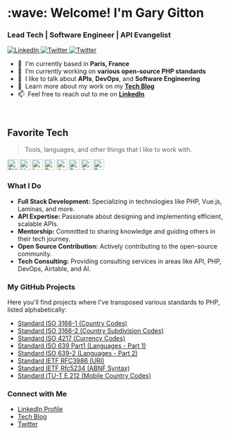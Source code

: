 <h1 align="left" id="gary-gitton-title">:wave: Welcome! I'm Gary Gitton</h1>
<h3 align="left">Lead Tech | Software Engineer | API Evangelist</h3>

<p align="left">
  <a href="https://www.linkedin.com/in/garygitton">
    <img alt="LinkedIn" src="https://img.shields.io/badge/LinkedIn-blue?style=flat&logo=linkedin">
  </a>
  <a href="https://twitter.com/garygitton">
    <img alt="Twitter" src="https://img.shields.io/twitter/follow/garygitton?style=social">
  </a>
      <a href="https://facebook.com/garygitton">
    <img alt="Twitter" src="https://img.shields.io/twitter/follow/garygitton?style=social">
  </a>
</p>

- :office: &nbsp;I'm currently based in **Paris, France**
- :seedling: &nbsp;I’m currently working on **various open-source PHP standards**
- :speech_balloon: &nbsp;I like to talk about **APIs**, **DevOps**, and **Software Engineering**
- :book: &nbsp;Learn more about my work on my **[Tech Blog](http://www.garygitton.fr)**
- :mailbox: &nbsp;Feel free to reach out to me on **[LinkedIn](https://www.linkedin.com/in/garygitton)**

<br>

<h2 align="left" id="gary-gitton-tech">Favorite Tech</h2>

> Tools, languages, and other things that I like to work with.

<div>
    <img src="https://img.shields.io/badge/-PHP-777BB4?style=flat-square&logo=php" height="24" alt="PHP" />
    <img src="https://img.shields.io/badge/-Vue.js-4FC08D?style=flat-square&logo=vue.js" height="24" alt="Vue.js" />
    <img src="https://img.shields.io/badge/-Laminas-000000?style=flat-square&logo=laminas" height="24" alt="Laminas" />
    <img src="https://img.shields.io/badge/-Docker-2496ED?style=flat-square&logo=docker" height="24" alt="Docker" />
    <img src="https://img.shields.io/badge/-AWS-232F3E?style=flat-square&logo=amazon-aws" height="24" alt="AWS" />
    <img src="https://img.shields.io/badge/-Python-3776AB?style=flat-square&logo=python" height="24" alt="Python" />
    <img src="https://img.shields.io/badge/-Apache%20Airflow-017CEE?style=flat-square&logo=apache-airflow" height="24" alt="Apache Airflow" />
    <img src="https://img.shields.io/badge/-Redash-FF2D20?style=flat-square&logo=redash" height="24" alt="Redash" />
</div>


### What I Do
- **Full Stack Development:** Specializing in technologies like PHP, Vue.js, Laminas, and more.
- **API Expertise:** Passionate about designing and implementing efficient, scalable APIs.
- **Mentorship:** Committed to sharing knowledge and guiding others in their tech journey.
- **Open Source Contribution:** Actively contributing to the open-source community.
- **Tech Consulting:** Providing consulting services in areas like API, PHP, DevOps, Airtable, and AI.

### My GitHub Projects
Here you'll find projects where I've transposed various standards to PHP, listed alphabetically:
- [Standard ISO 3166-1 (Country Codes)](https://github.com/php-standard-iso/iso-3166-1)
- [Standard ISO 3166-2 (Country Subdivision Codes)](https://github.com/php-standard-iso/iso-3166-2)
- [Standard ISO 4217 (Currency Codes)](https://github.com/php-standard-iso/iso-4217)
- [Standard ISO 639 Part1 (Languages - Part 1)](https://github.com/php-standard-iso/iso-639-1)
- [Standard ISO 639-2 (Languages - Part 2)](https://github.com/php-standard-iso/iso-639-2)
- [Standard IETF RFC3986 (URI)](https://github.com/php-standard-ietf/rfc3986)
- [Standard IETF Rfc5234 (ABNF Syntax)](https://github.com/php-standard-ietf/rfc5234)
- [Standard ITU-T E.212 (Mobile Country Codes)](https://github.com/php-standard-itu-t/e164)

### Connect with Me
- [LinkedIn Profile](https://www.linkedin.com/in/garygitton)
- [Tech Blog](http://www.garygitton.fr)
- [Twitter](https://twitter.com/garygitton)
